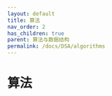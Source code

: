```yaml
---
layout: default
title: 算法
nav_order: 2
has_children: true
parent: 算法与数据结构
permalink: /docs/DSA/algorithms
---
```


# 算法